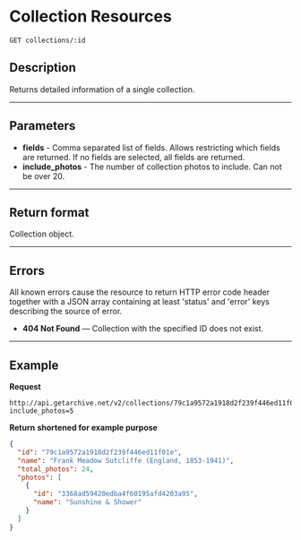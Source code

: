 # Collection Resources

    GET collections/:id

## Description
Returns detailed information of a single collection.

***

## Parameters

- **fields** - Comma separated list of fields. Allows restricting which fields are returned. If no fields are selected, all fields are returned.
- **include_photos** - The number of collection photos to include. Can not be over 20.

***

## Return format
Collection object.

***

## Errors
All known errors cause the resource to return HTTP error code header together with a JSON array containing at least 'status' and 'error' keys describing the source of error.

- **404 Not Found** — Collection with the specified ID does not exist.


***

## Example
**Request**

    http://api.getarchive.net/v2/collections/79c1a9572a1918d2f239f446ed11f01e?include_photos=5

**Return** __shortened for example purpose__
``` json
{
  "id": "79c1a9572a1918d2f239f446ed11f01e",
  "name": "Frank Meadow Sutcliffe (England, 1853-1941)",
  "total_photos": 24,
  "photos": [
    {
      "id": "3368ad59420edba4f60195afd4203a95",
      "name": "Sunshine & Shower"
    }
  ]
}
```
